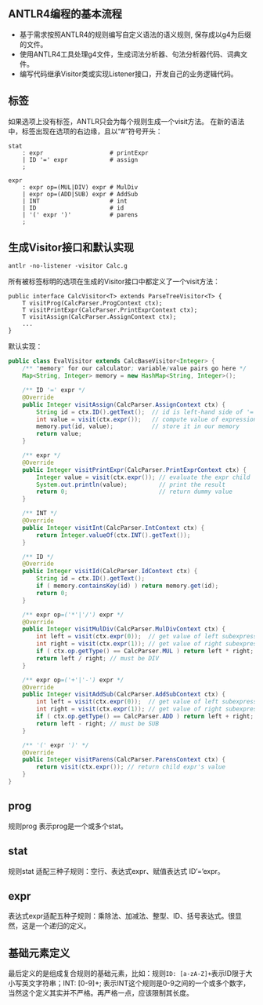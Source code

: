 ## ANTLR4编程的基本流程
+ 基于需求按照ANTLR4的规则编写自定义语法的语义规则, 保存成以g4为后缀的文件。
+ 使用ANTLR4工具处理g4文件，生成词法分析器、句法分析器代码、词典文件。
+ 编写代码继承Visitor类或实现Listener接口，开发自己的业务逻辑代码。

## 标签
如果选项上没有标签，ANTLR只会为每个规则生成一个visit方法。
在新的语法中，标签出现在选项的右边缘，且以“#”符号开头：
```
stat
    : expr                   # printExpr
    | ID '=' expr            # assign
    ;

expr
    : expr op=(MUL|DIV) expr # MulDiv
    | expr op=(ADD|SUB) expr # AddSub
    | INT                    # int
    | ID                     # id
    | '(' expr ')'           # parens
    ;
```
## 生成Visitor接口和默认实现
```
antlr -no-listener -visitor Calc.g
```
所有被标签标明的选项在生成的Visitor接口中都定义了一个visit方法：
```
public interface CalcVisitor<T> extends ParseTreeVisitor<T> {
    T visitProg(CalcParser.ProgContext ctx);
    T visitPrintExpr(CalcParser.PrintExprContext ctx);
    T visitAssign(CalcParser.AssignContext ctx);
    ...
}
```
默认实现：
```java
public class EvalVisitor extends CalcBaseVisitor<Integer> {
    /** "memory" for our calculator; variable/value pairs go here */
    Map<String, Integer> memory = new HashMap<String, Integer>();

    /** ID '=' expr */
    @Override
    public Integer visitAssign(CalcParser.AssignContext ctx) {
        String id = ctx.ID().getText();  // id is left-hand side of '='
        int value = visit(ctx.expr());   // compute value of expression on right
        memory.put(id, value);           // store it in our memory
        return value;
    }

    /** expr */
    @Override
    public Integer visitPrintExpr(CalcParser.PrintExprContext ctx) {
        Integer value = visit(ctx.expr()); // evaluate the expr child
        System.out.println(value);         // print the result
        return 0;                          // return dummy value
    }

    /** INT */
    @Override
    public Integer visitInt(CalcParser.IntContext ctx) {
        return Integer.valueOf(ctx.INT().getText());
    }

    /** ID */
    @Override
    public Integer visitId(CalcParser.IdContext ctx) {
        String id = ctx.ID().getText();
        if ( memory.containsKey(id) ) return memory.get(id);
        return 0;
    }

    /** expr op=('*'|'/') expr */
    @Override
    public Integer visitMulDiv(CalcParser.MulDivContext ctx) {
        int left = visit(ctx.expr(0));  // get value of left subexpression
        int right = visit(ctx.expr(1)); // get value of right subexpression
        if ( ctx.op.getType() == CalcParser.MUL ) return left * right;
        return left / right; // must be DIV
    }

    /** expr op=('+'|'-') expr */
    @Override
    public Integer visitAddSub(CalcParser.AddSubContext ctx) {
        int left = visit(ctx.expr(0));  // get value of left subexpression
        int right = visit(ctx.expr(1)); // get value of right subexpression
        if ( ctx.op.getType() == CalcParser.ADD ) return left + right;
        return left - right; // must be SUB
    }

    /** '(' expr ')' */
    @Override
    public Integer visitParens(CalcParser.ParensContext ctx) {
        return visit(ctx.expr()); // return child expr's value
    }
}
```

## prog
规则prog 表示prog是一个或多个stat。
## stat
规则stat 适配三种子规则：空行、表达式expr、赋值表达式 ID’=’expr。
## expr
表达式expr适配五种子规则：乘除法、加减法、整型、ID、括号表达式。很显然，这是一个递归的定义。
## 基础元素定义
最后定义的是组成复合规则的基础元素，比如：规则`ID: [a-zA-Z]+`表示ID限于大小写英文字符串；INT: [0-9]+; 表示INT这个规则是0-9之间的一个或多个数字，当然这个定义其实并不严格。再严格一点，应该限制其长度。




